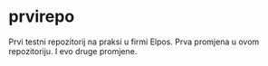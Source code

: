 # prvirepo
Prvi testni repozitorij na praksi u firmi Elpos.
Prva promjena u ovom repozitoriju.
I evo druge promjene.